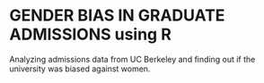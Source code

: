 # GENDER BIAS IN GRADUATE ADMISSIONS using R
Analyzing admissions data from UC Berkeley and finding out if the university was biased against women.
